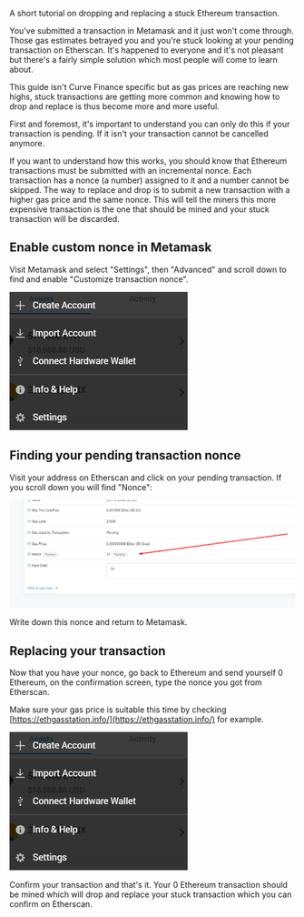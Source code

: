 A short tutorial on dropping and replacing a stuck Ethereum transaction.

You've submitted a transaction in Metamask and it just won't come through. Those gas estimates betrayed you and you're stuck looking at your pending transaction on Etherscan. It's happened to everyone and it's not pleasant but there's a fairly simple solution which most people will come to learn about.

This guide isn't Curve Finance specific but as gas prices are reaching new highs, stuck transactions are getting more common and knowing how to drop and replace is thus become more and more useful.

First and foremost, it's important to understand you can only do this if your transaction is pending. If it isn't your transaction cannot be cancelled anymore.

If you want to understand how this works, you should know that Ethereum transactions must be submitted with an incremental nonce. Each transaction has a nonce (a number) assigned to it and a number cannot be skipped. The way to replace and drop is to submit a new transaction with a higher gas price and the same nonce. This will tell the miners this more expensive transaction is the one that should be mined and your stuck transaction will be discarded.

## **Enable custom nonce in Metamask**

Visit Metamask and select "Settings", then "Advanced" and scroll down to find and enable "Customize transaction nonce".

![Metamask Settings](./../images/metamask-settings.webp)

## **Finding your pending transaction nonce**

Visit your address on Etherscan and click on your pending transaction. If you scroll down you will find "Nonce":

![Etherscan Nonce](./../images/etherscan-nonce.webp)

Write down this nonce and return to Metamask.

## **Replacing your transaction**

Now that you have your nonce, go back to Ethereum and send yourself 0 Ethereum, on the confirmation screen, type the nonce you got from Etherscan.

Make sure your gas price is suitable this time by checking [https://ethgasstation.info/](https://ethgasstation.info/) for example.

![Metamask Nonce](./../images/metamask-settings.webp)

Confirm your transaction and that's it. Your 0 Ethereum transaction should be mined which will drop and replace your stuck transaction which you can confirm on Etherscan.
